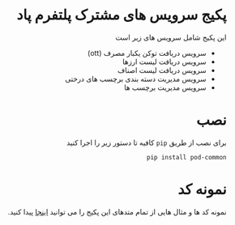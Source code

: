 <div dir="rtl">

# پکیج سرویس های مشترک پلتفرم پاد

این پکیج شامل سرویس های زیر است
* سرویس دریافت توکن یکبار مصرف (ott)
* سرویس دریافت لیست ارزها
* سرویس دریافت لیست اصناف
* سرویس مدیریت دسته بندی برچسب های درختی
* سرویس مدیریت برچسب ها

# نصب

برای نصب از طریق `pip` کافیه تا دستور زیر را اجرا کنید
```
pip install pod-common
```


# نمونه کد

نمونه کد ها و مثال هایی از تمام متدهای این پکیج را می توانید 
[اینجا](examples)
پیدا کنید.

</div>